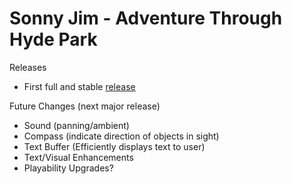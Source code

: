 Sonny Jim - Adventure Through Hyde Park
===============
Releases
 - First full and stable [release](https://github.com/robwhitaker/Asylum-Jam-2013/releases/tag/1.0)

Future Changes (next major release)
 - Sound (panning/ambient)
 - Compass (indicate direction of objects in sight)
 - Text Buffer (Efficiently displays text to user)
 - Text/Visual Enhancements
 - Playability Upgrades?
